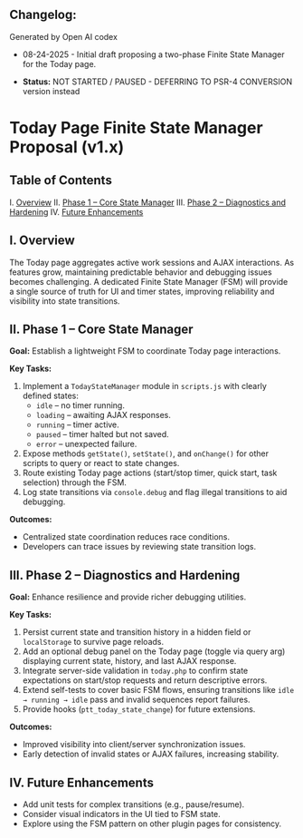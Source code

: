 ## Changelog:
Generated by Open AI codex

- 08-24-2025 - Initial draft proposing a two-phase Finite State Manager for the Today page.

- **Status:** NOT STARTED / PAUSED - DEFERRING TO PSR-4 CONVERSION version instead

# Today Page Finite State Manager Proposal (v1.x)

## Table of Contents

I. [Overview](#i-overview)
II. [Phase 1 – Core State Manager](#ii-phase-1--core-state-manager)
III. [Phase 2 – Diagnostics and Hardening](#iii-phase-2--diagnostics-and-hardening)
IV. [Future Enhancements](#iv-future-enhancements)

## I. Overview

The Today page aggregates active work sessions and AJAX interactions. As features grow, maintaining predictable behavior and debugging issues becomes challenging. A dedicated Finite State Manager (FSM) will provide a single source of truth for UI and timer states, improving reliability and visibility into state transitions.

## II. Phase 1 – Core State Manager

**Goal:** Establish a lightweight FSM to coordinate Today page interactions.

**Key Tasks:**

1. Implement a `TodayStateManager` module in `scripts.js` with clearly defined states:
   - `idle` – no timer running.
   - `loading` – awaiting AJAX responses.
   - `running` – timer active.
   - `paused` – timer halted but not saved.
   - `error` – unexpected failure.
2. Expose methods `getState()`, `setState()`, and `onChange()` for other scripts to query or react to state changes.
3. Route existing Today page actions (start/stop timer, quick start, task selection) through the FSM.
4. Log state transitions via `console.debug` and flag illegal transitions to aid debugging.

**Outcomes:**

- Centralized state coordination reduces race conditions.
- Developers can trace issues by reviewing state transition logs.

## III. Phase 2 – Diagnostics and Hardening

**Goal:** Enhance resilience and provide richer debugging utilities.

**Key Tasks:**

1. Persist current state and transition history in a hidden field or `localStorage` to survive page reloads.
2. Add an optional debug panel on the Today page (toggle via query arg) displaying current state, history, and last AJAX response.
3. Integrate server-side validation in `today.php` to confirm state expectations on start/stop requests and return descriptive errors.
4. Extend self-tests to cover basic FSM flows, ensuring transitions like `idle → running → idle` pass and invalid sequences report failures.
5. Provide hooks (`ptt_today_state_change`) for future extensions.

**Outcomes:**

- Improved visibility into client/server synchronization issues.
- Early detection of invalid states or AJAX failures, increasing stability.

## IV. Future Enhancements

- Add unit tests for complex transitions (e.g., pause/resume).
- Consider visual indicators in the UI tied to FSM state.
- Explore using the FSM pattern on other plugin pages for consistency.

